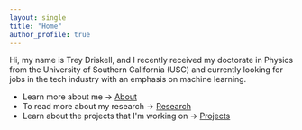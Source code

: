 ```yaml
---
layout: single
title: "Home"
author_profile: true
---
```

Hi, my name is Trey Driskell, and I recently received my doctorate in Physics from the University of Southern California (USC) and currently looking for jobs in the tech industry with an emphasis on machine learning. 

* Learn more about me → [About](/about/)
* To read more about my research → [Research](/research/)
* Learn about the projects that I'm working on → [Projects](/projects/)

